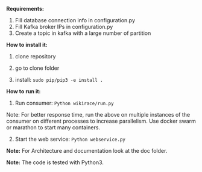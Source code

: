 **Requirements:** 
  1) Fill database connection info in configuration.py
  2) Fill Kafka broker IPs in configuration.py
  3) Create a topic in kafka with a large number of partition


**How to install it:**
 1) clone repository

 2) go to clone folder

 3) install: `sudo pip/pip3 -e install .`


**How to run it:**
 1) Run consumer:
       `Python wikirace/run.py`
 
 Note: For better response time, run the above on multiple instances of the consumer on different processes to increase parallelism.
 Use docker swarm or marathon to start many containers.

 2) Start the web service:
        `Python webservice.py`


**Note:** For Architecture and documentation look at the doc folder.

**Note:** The code is tested with Python3. 
